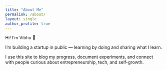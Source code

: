 ```yaml
---
title: "About Me"
permalink: /about/
layout: single
author_profile: true
---
```


Hi! I’m Vibhu 👋

I’m building a startup in public — learning by doing and sharing what I learn.

I use this site to blog my progress, document experiments, and connect with people curious about entrepreneurship, tech, and self-growth.

